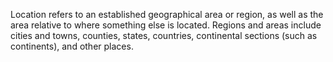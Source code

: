 Location refers to an established geographical area or region, as well as the area relative to where something else is located. Regions and areas include cities and towns, counties, states, countries, continental sections (such as continents), and other places.
